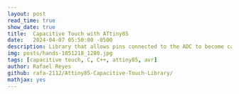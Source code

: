 ```yaml
---
layout: post
read_time: true
show_date: true
title:  Capacitive Touch with ATtiny85
date:   2024-04-07 05:50:00 -0500
description: Library that allows pins connected to the ADC to become capacitive touch sensors
img: posts/hands-1851218_1280.jpg
tags: [capacitive touch, C, C++, attiny85, avr]
author: Rafael Reyes
github: rafa-2112/Attiny85-Capacitive-Touch-Library/
mathjax: yes
---
```


